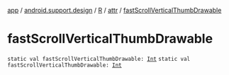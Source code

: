 [app](../../../index.md) / [android.support.design](../../index.md) / [R](../index.md) / [attr](index.md) / [fastScrollVerticalThumbDrawable](./fast-scroll-vertical-thumb-drawable.md)

# fastScrollVerticalThumbDrawable

`static val fastScrollVerticalThumbDrawable: `[`Int`](https://kotlinlang.org/api/latest/jvm/stdlib/kotlin/-int/index.html)
`static val fastScrollVerticalThumbDrawable: `[`Int`](https://kotlinlang.org/api/latest/jvm/stdlib/kotlin/-int/index.html)